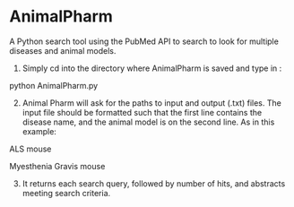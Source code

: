 # AnimalPharm
A Python search tool using the PubMed API to search to look for multiple diseases and animal models.

1) Simply cd into the directory where AnimalPharm is saved and type in :

python AnimalPharm.py

2) Animal Pharm will ask for the paths to input and output (.txt)  files. The input file should be formatted such that
the first line contains the disease name, and the animal model is on the second line. As in this example:

  ALS
  mouse

  Myesthenia Gravis
  mouse

3) It returns each search query, followed by number of hits, and abstracts meeting search criteria.





